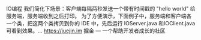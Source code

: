 IO编程
我们简化下场景：客户端每隔两秒发送一个带有时间戳的 "hello world" 给服务端，服务端收到之后打印。
为了方便演示，下面例子中，服务端和客户端各一个类，把这两个类拷贝到你的 IDE 中，先后运行 IOServer.java 和IOClient.java可看到效果。...
https://juejin.im
掘金 — 一个帮助开发者成长的社区
